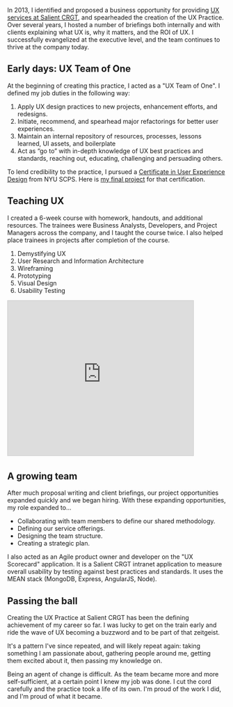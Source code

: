 In 2013, I identified and proposed a business opportunity for providing [UX services at Salient CRGT](http://www.salientcrgt.com/capabilities/user-experience-design/), and spearheaded the creation of the UX Practice. Over several years, I hosted a number of briefings both internally and with clients explaining what UX is, why it matters, and the ROI of UX. I successfully evangelized at the executive level, and the team continues to thrive at the company today.

## Early days: UX Team of One

At the beginning of creating this practice, I acted as a "UX Team of One". I defined my job duties in the following way:

1. Apply UX design practices to new projects, enhancement efforts, and redesigns.
2. Initiate, recommend, and spearhead major refactorings for better user experiences.
3. Maintain an internal repository of resources, processes, lessons learned, UI assets, and boilerplate
4. Act as “go to” with in-depth knowledge of UX best practices and standards, reaching out, educating, challenging and persuading others.

To lend credibility to the practice, I pursued a [Certificate in User Experience Design](http://nyusps.basno.com/9i18524o) from NYU SCPS. Here is [my final project](/project/faneverything) for that certification.

## Teaching UX

I created a 6-week course with homework, handouts, and additional resources. The trainees were Business Analysts, Developers, and Project Managers across the company, and I taught the course twice. I also helped place trainees in projects after completion of the course.

1. Demystifying UX
2. User Research and Information Architecture
3. Wireframing
4. Prototyping
5. Visual Design
6. Usability Testing

<div class="center"><iframe src="https://www.slideshare.net/slideshow/embed_code/key/iY4GJLqRUFQl6T" width="427" height="356" frameborder="0" marginwidth="0" marginheight="0" scrolling="no" style="border:1px solid #CCC; border-width:1px; margin-bottom:5px; max-width: 100%;" allowfullscreen> </iframe></div>

## A growing team

After much proposal writing and client briefings, our project opportunities expanded quickly and we began hiring. With these expanding opportunities, my role expanded to...

* Collaborating with team members to define our shared methodology.
* Defining our service offerings.
* Designing the team structure.
* Creating a strategic plan.

I also acted as an Agile product owner and developer on the "UX Scorecard" application. It is a Salient CRGT intranet application to measure overall usability by testing against best practices and standards. It uses the MEAN stack (MongoDB, Express, AngularJS, Node).

## Passing the ball

Creating the UX Practice at Salient CRGT has been the defining achievement of my career so far. I was lucky to get on the train early and ride the wave of UX becoming a buzzword and to be part of that zeitgeist. 

It's a pattern I've since repeated, and will likely repeat again: taking something I am passionate about, gathering people around me, getting them excited about it, then passing my knowledge on. 

Being an agent of change is difficult. As the team became more and more self-sufficient, at a certain point I knew my job was done. I cut the cord carefully and the practice took a life of its own. I'm proud of the work I did, and I'm proud of what it became.